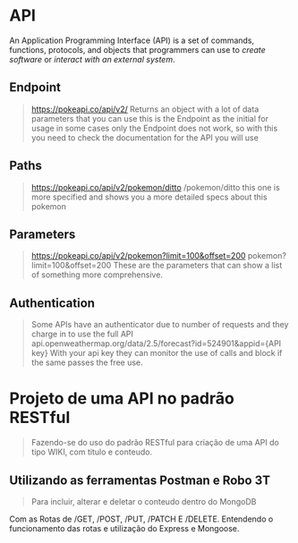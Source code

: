 # API
An Application Programming Interface (API) is a set of commands, functions, protocols, and objects that programmers can use to *create software* or *interact with an external system*.


## Endpoint
> https://pokeapi.co/api/v2/
> Returns an object with a lot of data parameters that you can use
> this is the Endpoint as the initial for usage
> in some cases only the Endpoint does not work, so with this you need to check the documentation for the API you will use

## Paths
> https://pokeapi.co/api/v2/pokemon/ditto
> /pokemon/ditto
> this one is more specified and shows you a more detailed specs about this pokemon

## Parameters
> https://pokeapi.co/api/v2/pokemon?limit=100&offset=200
> pokemon?limit=100&offset=200
> These are the parameters that can show a list of something more comprehensive.

## Authentication
> Some APIs have an authenticator due to number of requests and they charge in to use the full API
> api.openweathermap.org/data/2.5/forecast?id=524901&appid={API key}
> With your api key they can monitor the use of calls and block  if the same passes the free use.


# Projeto de uma API no padrão RESTful
> Fazendo-se do uso do padrão RESTful para criação de uma API do tipo WIKI, com titulo e conteudo.

## Utilizando as ferramentas Postman e Robo 3T 
> Para incluir, alterar e deletar o conteudo dentro do MongoDB

Com as Rotas de /GET, /POST, /PUT, /PATCH E /DELETE. Entendendo o funcionamento das rotas e utilização do Express e Mongoose.

